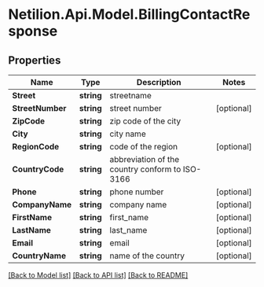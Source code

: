 # Netilion.Api.Model.BillingContactResponse
## Properties

Name | Type | Description | Notes
------------ | ------------- | ------------- | -------------
**Street** | **string** | streetname | 
**StreetNumber** | **string** | street number | [optional] 
**ZipCode** | **string** | zip code of the city | 
**City** | **string** | city name | 
**RegionCode** | **string** | code of the region | [optional] 
**CountryCode** | **string** | abbreviation of the country conform to ISO-3166 | 
**Phone** | **string** | phone number | [optional] 
**CompanyName** | **string** | company name | [optional] 
**FirstName** | **string** | first_name | [optional] 
**LastName** | **string** | last_name | [optional] 
**Email** | **string** | email | [optional] 
**CountryName** | **string** | name of the country | [optional] 

[[Back to Model list]](../README.md#documentation-for-models) [[Back to API list]](../README.md#documentation-for-api-endpoints) [[Back to README]](../README.md)

